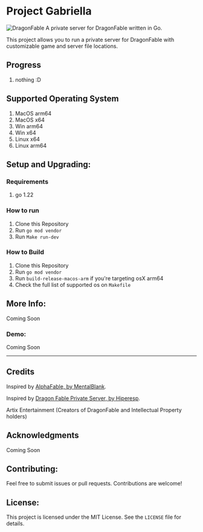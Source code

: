 # Project Gabriella

![DragonFable](https://www.artix.com/media/1261/thumb-md-dragonfable.jpg?width=1170px&height=658px&mode=crop)
A private server for DragonFable written in Go.

This project allows you to run a private server for DragonFable with customizable game and server file locations.

## Progress

1. nothing :D

## Supported Operating System

1. MacOS arm64
2. MacOS x64
3. Win arm64
4. Win x64
5. Linux x64
6. Linux arm64

## Setup and Upgrading:

### Requirements

1. go 1.22

### How to run

1. Clone this Repository
2. Run `go mod vendor`
3. Run `Make run-dev`

### How to Build

1. Clone this Repository
2. Run `go mod vendor`
3. Run `build-release-macos-arm` if you're targeting osX arm64
4. Check the full list of supported os on `Makefile`

## More Info:

Coming Soon

### Demo:

Coming Soon

-----

## Credits

Inspired by [AlphaFable, by MentalBlank](https://github.com/MentalBlank/AlphaFable).

Inspired by [Dragon Fable Private Server, by Hiperesp](https://github.com/hiperesp/DragonFable-Private-Server).

Artix Entertainment (Creators of DragonFable and Intellectual Property holders)

## Acknowledgments

Coming Soon

## Contributing:

Feel free to submit issues or pull requests. Contributions are welcome!

## License:

This project is licensed under the MIT License. See the `LICENSE` file for details.
